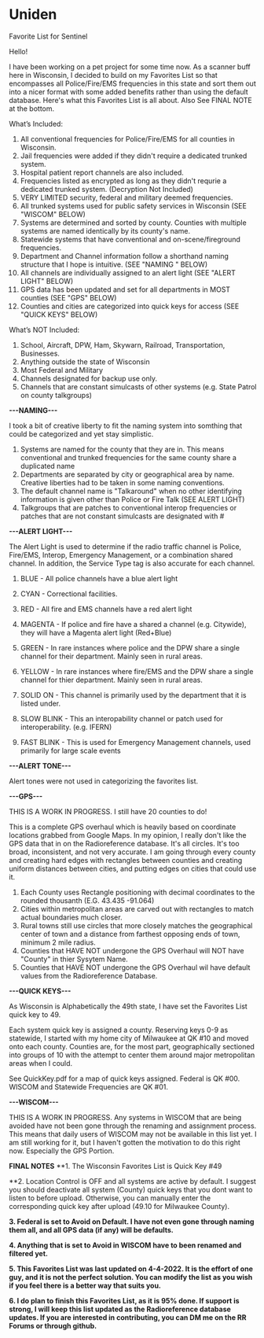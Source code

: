 # Uniden
Favorite List for Sentinel

Hello!

I have been working on a pet project for some time now. As a scanner buff here in Wisconsin, I decided to build on my Favorites List so that encompasses all Police/Fire/EMS frequencies in this state and sort them out into a nicer format with some added benefits rather than using the default database. Here's what this Favorites List is all about. Also See FINAL NOTE at the bottom.

What’s Included:
1. All conventional frequencies for Police/Fire/EMS for all counties in Wisconsin.
2. Jail frequencies were added if they didn't require a dedicated trunked system.
3. Hospital patient report channels are also included.
4. Frequencies listed as encrypted as long as they didn't requrie a dedicated trunked system. (Decryption Not Included)
5. VERY LIMITED security, federal and military deemed frequencies.
6. All trunked systems used for public safety services in Wisconsin (SEE "WISCOM" BELOW)
7. Systems are determined and sorted by county. Counties with multiple systems are named identically by its county's name.
8. Statewide systems that have conventional and on-scene/fireground frequencies.
9. Department and Channel information follow a shorthand naming structure that I hope is intuitive. (SEE "NAMING " BELOW)
10. All channels are individually assigned to an alert light (SEE "ALERT LIGHT" BELOW)
11. GPS data has been updated and set for all departments in MOST counties (SEE "GPS" BELOW)
12. Counties and cities are categorized into quick keys for access (SEE "QUICK KEYS" BELOW)

What’s NOT Included:
1. School, Aircraft, DPW, Ham, Skywarn, Railroad, Transportation, Businesses.
2. Anything outside the state of Wisconsin
3. Most Federal and Military
4. Channels designated for backup use only.
5. Channels that are constant simulcasts of other systems (e.g. State Patrol on county talkgroups)



**---NAMING---**

I took a bit of creative liberty to fit the naming system into somthing that could be categorized and yet stay simplistic.
1. Systems are named for the county that they are in. This means conventional and trunked frequencies for the same county share a duplicated name
2. Departments are separated by city or geographical area by name. Creative liberties had to be taken in some naming conventions.
3. The default channel name is "Talkaround" when no other identifying information is given other than Police or Fire Talk (SEE ALERT LIGHT)
4. Talkgroups that are patches to conventional interop frequencies or patches that are not constant simulcasts are designated with #



**---ALERT LIGHT---**

The Alert Light is used to determine if the radio traffic channel is Police, Fire/EMS, Interop, Emergency Management, or a combination shared channel. In addition, the Service Type tag is also accurate for each channel.

1. BLUE - All police channels have a blue alert light
2. CYAN - Correctional facilities.
3. RED - All fire and EMS channels have a red alert light
4. MAGENTA - If police and fire have a shared a channel (e.g. Citywide), they will have a Magenta alert light (Red+Blue)
5. GREEN - In rare instances where police and the DPW share a single channel for their department. Mainly seen in rural areas.
6. YELLOW - In rare instances where fire/EMS and the DPW share a single channel for thier department. Mainly seen in rural areas.


1. SOLID ON - This channel is primarily used by the department that it is listed under.
2. SLOW BLINK - This an interopability channel or patch used for interoperability. (e.g. IFERN)
3. FAST BLINK - This is used for Emergency Management channels, used primarily for large scale events


**---ALERT TONE---**

Alert tones were not used in categorizing the favorites list. 


**---GPS---**

THIS IS A WORK IN PROGRESS. I still have 20 counties to do!

This is a complete GPS overhaul which is heavily based on coordinate locations grabbed from Google Maps. In my opinion, I really don't like the GPS data that in on the Radioreference database. It's all circles. It's too broad, inconsistent, and not very accurate. I am going through every county and creating hard edges with rectangles between counties and creating uniform distances between cities, and putting edges on cities that could use it. 

1. Each County uses Rectangle positioning with decimal coordinates to the rounded thousanth (E.G. 43.435 -91.064)
2. Cities within metropolitan areas are carved out with rectangles to match actual boundaries much closer.
3. Rural towns still use circles that more closely matches the geographical center of town and a distance from farthest opposing ends of town, minimum 2 mile radius.
4. Counties that HAVE NOT undergone the GPS Overhaul will NOT have "County" in thier Sysytem Name. 
5. Counties that HAVE NOT undergone the GPS Overhaul wil have default values from the Radioreference Database.


**---QUICK KEYS---**

As Wisconsin is Alphabetically the 49th state, I have set the Favorites List quick key to 49.

Each system quick key is assigned a county. Reserving keys 0-9 as statewide, I started with my home city of Milwaukee at QK #10 and moved onto each county. Counties are, for the most part, geographically sectioned into groups of 10 with the attempt to center them around major metropolitan areas when I could.

See QuickKey.pdf for a map of quick keys assigned. Federal is QK #00. WISCOM and Statewide Frequencies are QK #01.


**---WISCOM---**

THIS IS A WORK IN PROGRESS. Any systems in WISCOM that are being avoided have not been gone through the renaming and assignment process. This means that daily users of WISCOM may not be available in this list yet. I am still working for it, but I haven't gotten the motivation to do this right now. Especially the GPS Portion.


**FINAL NOTES**
**1. The Wisconsin Favorites List is Quick Key #49

**2. Location Control is OFF and all systems are active by default. I suggest you should deactivate all system (County) quick keys that you dont want to listen to before upload. Otherwise, you can manually enter the corresponding quick key after upload (49.10 for Milwaukee County).

**3. Federal is set to Avoid on Default. I have not even gone through naming them all, and all GPS data (if any) will be defaults.**

**4. Anything that is set to Avoid in WISCOM have to been renamed and filtered yet.**

**5. This Favorites List was last updated on 4-4-2022. It is the effort of one guy, and it is not the perfect solution. You can modify the list as you wish if you feel there is a better way that suits you.**

**6. I do plan to finish this Favorites List, as it is 95% done. If support is strong, I will keep this list updated as the Radioreference database updates. If you are interested in contributing, you can DM me on the RR Forums or through github.**

